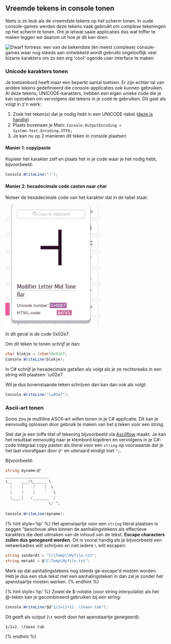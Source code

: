 ## Vreemde tekens in console tonen

Niets is zo leuk als de vreemdste tekens op het scherm tonen. In oude console-games werden deze tekens vaak gebruikt om *complexe* tekeningen op het scherm te tonen. Om je ietwat saaie applicaties dus wat toffer te maken leggen we daarom uit hoe je dit kan doen.

<!---{width:50%} --->
![Dwarf fortress: een van de bekendste (én meest complexe) console-games waar nog steeds aan ontwikkeld wordt gebruikt ongelooflijk veel bizarre karakters om zo een erg 'cool' ogende user interface te maken](../assets/0_intro/kerosenethunder_mockup.png)

### Unicode karakters tonen

Je toetsenbord heeft maar een beperkt aantal toetsen. Er zijn echter tal van andere tekens gedefinieerd die console-applicaties ook kunnen gebruiken. Al deze tekens, UNICODE-karakters, hebben een eigen unieke code die je kan opzoeken om vervolgens dat tekens in je code te gebruiken. Dit gaat als volgt in z'n werk:

1. Zoek het teken\(s\) dat je nodig hebt in een UNICODE-tabel \([deze is handig](https://unicode-table.com/en/)\)
2. Plaats bovenaan je Main: `Console.OutputEncoding = System.Text.Encoding.UTF8;`
3. Je kan nu op 2 manieren dit teken in console plaatsen

#### Manier 1: copy/paste

Kopieer het karakter zelf en plaats het in je code waar je het nodig hebt, bijvoorbeeld:

```csharp
Console.WriteLine("˧");
```

#### Manier 2: hexadecimale code casten naar char

Noteer de hexadecimale code van het karakter dat in de tabel staat.

<!---{height:30%} --->
![Een handig teken als je een huis wilt tekenen in de console](../assets/0_intro/letter.jpg)

In dit geval is de code 0x02e7.

Om dit teken te tonen schrijf je dan:

```csharp
char blokje = (char)0x02e7;
Console.WriteLine(blokje);
```

In C\# schrijf je hexadecimale getallen als volgt als je ze rechtsreeks in een string wilt plaatsen: \u02e7

Wil je dus bovenstaande teken schrijven dan kan dan ook als volgt:

```csharp
Console.WriteLine("\u02e7");
```

### Ascii-art tonen

Soms zou je multiline ASCII-art willen tonen in je C# applicatie. Dit kan je eenvoudig oplossen door gebruik te maken van het ``@`` teken voor een string.

Stel dat je een toffe titel of tekening bijvoorbeeld via [Asciiflow](http://asciiflow.com/) maakt.
Je kan het resultaat eenvoudig naar je klembord kopiëren en vervolgens in je C#-code integraal copy pasten als literal voor een ``string`` op voorwaarde dat je het laat voorafgaan door ``@"`` en uiteraard eindigt met ``";``.

Bijvoorbeeld:

```csharp
string myname=@"
___________________   
\__    ___/\______ \  
  |    |    |    |  \ 
  |    |    |    `   \
  |____|   /_______  /
                   \/ ";

Console.WriteLine(myname);
```

{% hint style='tip' %}
Het apenstaartje voor een ``string`` literal plaatsen is zeggen "beschouw alles binnen de aanhalingstekens als effectieve karakters die deel uitmaken van de inhoud van de tekst. **Escape characters zullen dus genegeerd worden.** Dit is vooral handig als je bijvoorbeeld een netwerkadres wilt schrijven en niet iedere ``\`` wilt escapen:

```csharp
string zonderAt = "C\\Temp\\Myfile.txt";
string metaAt = @"C\Temp\Myfile.txt";
```

Merk op dat aanhalingstekens nog steeds ge-escape'd moeten worden. Heb je dus een stuk tekst met een aanhalingsteken in dan zal je zonder het apenstaartje moeten werken.
{% endhint %}

{% hint style='tip' %}
Zowel de $-notatie (voor string interpolatie) als het  @-teken kan je gecombineerd gebruiken bij een string:

```csharp
Console.WriteLine($@"1/1={1+1}. \tGeen tab");
```

Dit geeft als output (``\t`` wordt door het apenstaartje genegeerd):

<!---{line-numbers:false}--->
```text
1/1=2. \tGeen tab
```
{% endhint %}